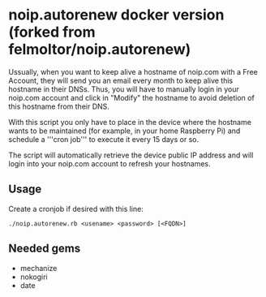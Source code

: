 noip.autorenew docker version (forked from felmoltor/noip.autorenew)
====================================

Ussually, when you want to keep alive a hostname of noip.com with a Free Account, they will send you an email every month
to keep alive this hostname in their DNSs. Thus, you will have to manually login in your noip.com account and click in
"Modify" the hostname to avoid deletion of this hostname from their DNS.

With this script you only have to place in the device where the hostname wants to be maintained (for example, in your
home Raspberry Pi) and schedule a '''cron job''' to execute it every 15 days or so.

The script will automatically retrieve the device public IP address and will login into your noip.com account to 
refresh your hostnames.


Usage
-----

Create a cronjob if desired with this line: 

`./noip.autorenew.rb <usename> <password> [<FQDN>]`


Needed gems
-----------

- mechanize
- nokogiri
- date
